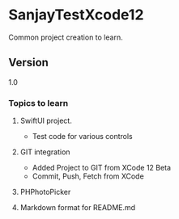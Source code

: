 #  SanjayTestXcode12
Common project creation to learn.

## Version
1.0

### Topics to learn

1. SwiftUI project.
    * Test code for various controls
    
2. GIT integration
    * Added Project to GIT from XCode 12 Beta
    * Commit, Push, Fetch from XCode

3. PHPhotoPicker

4. Markdown format for README.md


